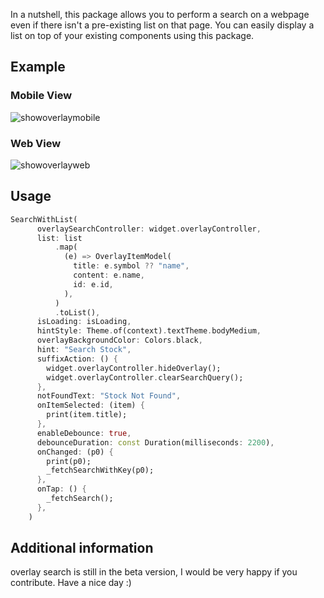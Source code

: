 <!--
This README describes the package. If you publish this package to pub.dev,
this README's contents appear on the landing page for your package.

For information about how to write a good package README, see the guide for
[writing package pages](https://dart.dev/guides/libraries/writing-package-pages).

For general information about developing packages, see the Dart guide for
[creating packages](https://dart.dev/guides/libraries/create-library-packages)
and the Flutter guide for
[developing packages and plugins](https://flutter.dev/developing-packages).
-->

In a nutshell, this package allows you to perform a search on a webpage even if there isn't a pre-existing list on that page. You can easily display a list on top of your existing components using this package.

## Example

### Mobile View
![showoverlaymobile](https://github.com/AcarFurkan/overlay_search/assets/65075121/0e683fe1-c4c4-4b8f-bd8a-734955d266dc)

### Web View
![showoverlayweb](https://github.com/AcarFurkan/overlay_search/assets/65075121/2cf0a4a4-69c9-4054-baf2-11aefd8e7442)


## Usage


```dart
SearchWithList(
      overlaySearchController: widget.overlayController,
      list: list
          .map(
            (e) => OverlayItemModel(
              title: e.symbol ?? "name",
              content: e.name,
              id: e.id,
            ),
          )
          .toList(),
      isLoading: isLoading,
      hintStyle: Theme.of(context).textTheme.bodyMedium,
      overlayBackgroundColor: Colors.black,
      hint: "Search Stock",
      suffixAction: () {
        widget.overlayController.hideOverlay();
        widget.overlayController.clearSearchQuery();
      },
      notFoundText: "Stock Not Found",
      onItemSelected: (item) {
        print(item.title);
      },
      enableDebounce: true,
      debounceDuration: const Duration(milliseconds: 2200),
      onChanged: (p0) {
        print(p0);
        _fetchSearchWithKey(p0);
      },
      onTap: () {
        _fetchSearch();
      },
    )
```

## Additional information

overlay search is still in the beta version, I would be very happy if you contribute. Have a nice day :)
